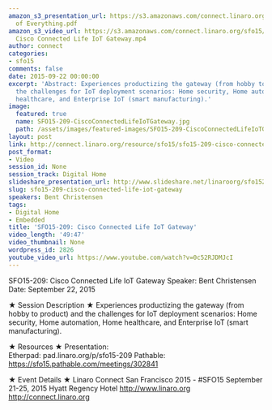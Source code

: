 ```yaml
---
amazon_s3_presentation_url: https://s3.amazonaws.com/connect.linaro.org/sfo15/Presentations/09-22-Tuesday/SFO15-209-Internet
  of Everything.pdf
amazon_s3_video_url: https://s3.amazonaws.com/connect.linaro.org/sfo15/Videos/09-22-Tuesday/SFO15-209
  Cisco Connected Life IoT Gateway.mp4
author: connect
categories:
- sfo15
comments: false
date: 2015-09-22 00:00:00
excerpt: 'Abstract: Experiences productizing the gateway (from hobby to product) and
  the challenges for IoT deployment scenarios: Home security, Home automation, Home
  healthcare, and Enterprise IoT (smart manufacturing).'
image:
  featured: true
  name: SFO15-209-CiscoConnectedLifeIoTGateway.jpg
  path: /assets/images/featured-images/SFO15-209-CiscoConnectedLifeIoTGateway.jpg
layout: post
link: http://connect.linaro.org/resource/sfo15/sfo15-209-cisco-connected-life-iot-gateway/
post_format:
- Video
session_id: None
session_track: Digital Home
slideshare_presentation_url: http://www.slideshare.net/linaroorg/sfo15209-cisco-connected-life-iot-gateway-53755347
slug: sfo15-209-cisco-connected-life-iot-gateway
speakers: Bent Christensen
tags:
- Digital Home
- Embedded
title: 'SFO15-209: Cisco Connected Life IoT Gateway'
video_length: '49:47'
video_thumbnail: None
wordpress_id: 2826
youtube_video_url: https://www.youtube.com/watch?v=0c52RJDMJcI
---
```


SFO15-209: Cisco Connected Life IoT Gateway
Speaker:  Bent Christensen
Date: September 22, 2015

★ Session Description ★
Experiences productizing the gateway (from hobby to product) and the challenges for IoT deployment scenarios: Home security, Home automation, Home healthcare, and Enterprise IoT (smart manufacturing).

★ Resources ★ 
Presentation:  
Etherpad: pad.linaro.org/p/sfo15-209
Pathable: https://sfo15.pathable.com/meetings/302841   
                   
★ Event Details ★ 
Linaro Connect San Francisco 2015 - #SFO15 
September 21-25, 2015 
Hyatt Regency Hotel 
http://www.linaro.org
http://connect.linaro.org